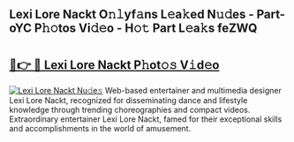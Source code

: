 ## Lexi Lore Nackt O𝚗𝚕yf𝚊ns L𝚎a𝚔ed N𝚞𝚍es - Part-oYC P𝚑𝚘tos Vi𝚍𝚎o - H𝚘𝚝 Part L𝚎a𝚔s feZWQ

# <h2><a href="http://kfd5sdg.oniu.top/?m=Lexi+Lore+Nackt">🔗👉 🔴 Lexi Lore Nackt P𝚑ot𝚘𝚜 V𝚒d𝚎o</a></h2>

[![Lexi Lore Nackt Nu𝚍e𝚜](https://i.imgur.com/0qMVB7G.gif)](http://kfd5sdg.oniu.top/?m=Lexi+Lore+Nackt)
Web-based entertainer and multimedia designer Lexi Lore Nackt, recognized for disseminating dance and lifestyle knowledge through trending choreographies and compact videos. Extraordinary entertainer Lexi Lore Nackt, famed for their exceptional skills and accomplishments in the world of amusement.  

